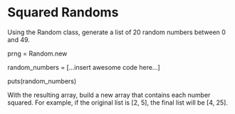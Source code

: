 # Squared Randoms

Using the Random class, generate a list of 20 random numbers between 0 and 49.

prng = Random.new

random_numbers = [...insert awesome code here...]

puts(random_numbers)

With the resulting array, build a new array that contains each number squared. For example, if the original list is [2, 5], the final list will be [4, 25].